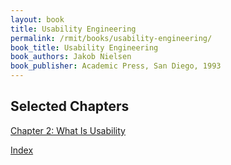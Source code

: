 ```yaml
---
layout: book
title: Usability Engineering
permalink: /rmit/books/usability-engineering/
book_title: Usability Engineering
book_authors: Jakob Nielsen
book_publisher: Academic Press, San Diego, 1993
---
```


## Selected Chapters

[Chapter 2: What Is Usability](./chapter-02/)



<p><a href="../">Index</a></p>
